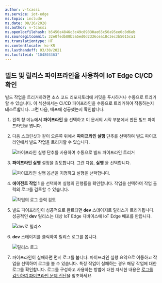 ```yaml
---
author: v-tcassi
ms.service: iot-edge
ms.topic: include
ms.date: 08/26/2020
ms.author: v-tcassi
ms.openlocfilehash: b5450e4846c3c49c89830ae65c50a95ee0c8d6eb
ms.sourcegitcommit: 32e0fedb80b5a5ed0d2336cea18c3ec3b5015ca1
ms.translationtype: HT
ms.contentlocale: ko-KR
ms.lasthandoff: 03/30/2021
ms.locfileid: "104803363"
---
```

## <a name="verify-iot-edge-cicd-with-the-build-and-release-pipelines"></a>빌드 및 릴리스 파이프라인을 사용하여 IoT Edge CI/CD 확인

빌드 작업을 트리거하려면 소스 코드 리포지토리에 커밋을 푸시하거나 수동으로 트리거할 수 있습니다. 이 섹션에서는 CI/CD 파이프라인을 수동으로 트리거하여 작동하는지 테스트합니다. 그런 다음, 배포에 성공했는지 확인합니다.

1. 왼쪽 창 메뉴에서 **파이프라인** 을 선택하고 이 문서의 시작 부분에서 만든 빌드 파이프라인을 엽니다.

2. 다음 스크린샷과 같이 오른쪽 위에서 **파이프라인 실행** 단추를 선택하여 빌드 파이프라인에서 빌드 작업을 트리거할 수 있습니다.

    ![파이프라인 실행 단추를 사용하여 수동으로 빌드 파이프라인 트리거](./media/iot-edge-verify-iot-edge-continuous-integration-continuous-deployment/manual-trigger.png)

3. **파이프라인 실행** 설정을 검토합니다. 그런 다음, **실행** 을 선택합니다.

    ![파이프라인 실행 옵션을 지정하고 실행을 선택합니다.](./media/iot-edge-verify-iot-edge-continuous-integration-continuous-deployment/run-pipeline-settings.png)

4. **에이전트 작업 1** 을 선택하여 실행의 진행률을 확인합니다. 작업을 선택하여 작업 출력의 로그를 검토할 수 있습니다. 

    ![작업의 로그 출력 검토](./media/iot-edge-verify-iot-edge-continuous-integration-continuous-deployment/view-job-run.png)

5. 빌드 파이프라인이 성공적으로 완료되면 **dev** 스테이지로 릴리스가 트리거됩니다. 성공적인 **dev** 릴리스는 대상 IoT Edge 디바이스에 IoT Edge 배포를 만듭니다.

    ![dev로 릴리스](./media/iot-edge-verify-iot-edge-continuous-integration-continuous-deployment/pending-approval.png)

6. **dev** 스테이지를 클릭하여 릴리스 로그를 봅니다.

    ![릴리스 로그](./media/iot-edge-verify-iot-edge-continuous-integration-continuous-deployment/release-logs.png)

7. 파이프라인이 실패하면 먼저 로그를 봅니다. 파이프라인 실행 요약으로 이동하고 작업을 선택하여 로그를 볼 수 있습니다. 특정 작업이 실패하는 경우 해당 작업에 대한 로그를 확인합니다. 로그를 구성하고 사용하는 방법에 대한 자세한 내용은 [로그를 검토하여 파이프라인 문제 진단](/azure/devops/pipelines/troubleshooting/review-logs)을 참조하세요.
